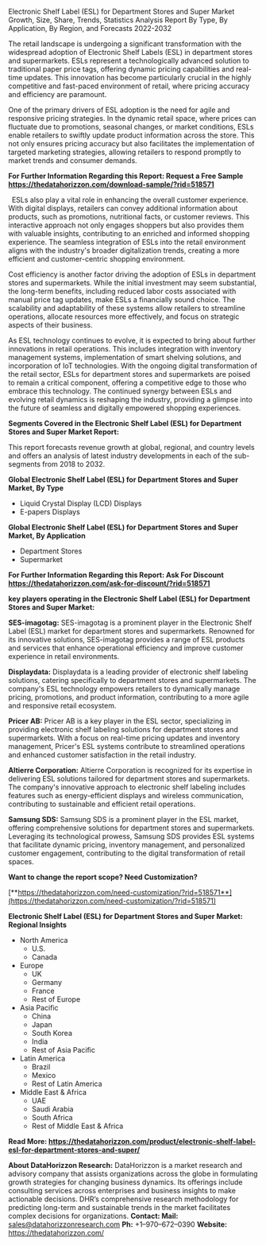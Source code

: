 ﻿Electronic Shelf Label (ESL) for Department Stores and Super Market Growth, Size, Share, Trends, Statistics Analysis Report By Type, By Application, By Region, and Forecasts 2022-2032

The retail landscape is undergoing a significant transformation with the widespread adoption of Electronic Shelf Labels (ESL) in department stores and supermarkets. ESLs represent a technologically advanced solution to traditional paper price tags, offering dynamic pricing capabilities and real-time updates. This innovation has become particularly crucial in the highly competitive and fast-paced environment of retail, where pricing accuracy and efficiency are paramount.

One of the primary drivers of ESL adoption is the need for agile and responsive pricing strategies. In the dynamic retail space, where prices can fluctuate due to promotions, seasonal changes, or market conditions, ESLs enable retailers to swiftly update product information across the store. This not only ensures pricing accuracy but also facilitates the implementation of targeted marketing strategies, allowing retailers to respond promptly to market trends and consumer demands.

**For Further Information Regarding this Report: Request a Free Sample <https://thedatahorizzon.com/download-sample/?rid=518571>** 

` `ESLs also play a vital role in enhancing the overall customer experience. With digital displays, retailers can convey additional information about products, such as promotions, nutritional facts, or customer reviews. This interactive approach not only engages shoppers but also provides them with valuable insights, contributing to an enriched and informed shopping experience. The seamless integration of ESLs into the retail environment aligns with the industry's broader digitalization trends, creating a more efficient and customer-centric shopping environment.

Cost efficiency is another factor driving the adoption of ESLs in department stores and supermarkets. While the initial investment may seem substantial, the long-term benefits, including reduced labor costs associated with manual price tag updates, make ESLs a financially sound choice. The scalability and adaptability of these systems allow retailers to streamline operations, allocate resources more effectively, and focus on strategic aspects of their business.

As ESL technology continues to evolve, it is expected to bring about further innovations in retail operations. This includes integration with inventory management systems, implementation of smart shelving solutions, and incorporation of IoT technologies. With the ongoing digital transformation of the retail sector, ESLs for department stores and supermarkets are poised to remain a critical component, offering a competitive edge to those who embrace this technology. The continued synergy between ESLs and evolving retail dynamics is reshaping the industry, providing a glimpse into the future of seamless and digitally empowered shopping experiences.

**Segments Covered in the Electronic Shelf Label (ESL) for Department Stores and Super Market Report:**

This report forecasts revenue growth at global, regional, and country levels and offers an analysis of latest industry developments in each of the sub-segments from 2018 to 2032.

**Global Electronic Shelf Label (ESL) for Department Stores and Super Market, By Type**

- Liquid Crystal Display (LCD) Displays
- E-papers Displays

**Global Electronic Shelf Label (ESL) for Department Stores and Super Market, By Application**

- Department Stores
- Supermarket

**For Further Information Regarding this Report: Ask For Discount <https://thedatahorizzon.com/ask-for-discount/?rid=518571>**  

**key players operating in the Electronic Shelf Label (ESL) for Department Stores and Super Market:**

**SES-imagotag:** SES-imagotag is a prominent player in the Electronic Shelf Label (ESL) market for department stores and supermarkets. Renowned for its innovative solutions, SES-imagotag provides a range of ESL products and services that enhance operational efficiency and improve customer experience in retail environments.

**Displaydata:** Displaydata is a leading provider of electronic shelf labeling solutions, catering specifically to department stores and supermarkets. The company's ESL technology empowers retailers to dynamically manage pricing, promotions, and product information, contributing to a more agile and responsive retail ecosystem.

**Pricer AB:** Pricer AB is a key player in the ESL sector, specializing in providing electronic shelf labeling solutions for department stores and supermarkets. With a focus on real-time pricing updates and inventory management, Pricer's ESL systems contribute to streamlined operations and enhanced customer satisfaction in the retail industry.

**Altierre Corporation:** Altierre Corporation is recognized for its expertise in delivering ESL solutions tailored for department stores and supermarkets. The company's innovative approach to electronic shelf labeling includes features such as energy-efficient displays and wireless communication, contributing to sustainable and efficient retail operations.

**Samsung SDS:** Samsung SDS is a prominent player in the ESL market, offering comprehensive solutions for department stores and supermarkets. Leveraging its technological prowess, Samsung SDS provides ESL systems that facilitate dynamic pricing, inventory management, and personalized customer engagement, contributing to the digital transformation of retail spaces.

**Want to change the report scope? Need Customization?**

[**https://thedatahorizzon.com/need-customization/?rid=518571**](https://thedatahorizzon.com/need-customization/?rid=518571) 

**Electronic Shelf Label (ESL) for Department Stores and Super Market: Regional Insights**

- North America
  - U.S.
  - Canada
- Europe
  - UK
  - Germany
  - France
  - Rest of Europe
- Asia Pacific
  - China
  - Japan
  - South Korea
  - India
  - Rest of Asia Pacific
- Latin America
  - Brazil
  - Mexico
  - Rest of Latin America
- Middle East & Africa
  - UAE
  - Saudi Arabia
  - South Africa
  - Rest of Middle East & Africa

**Read More: <https://thedatahorizzon.com/product/electronic-shelf-label-esl-for-department-stores-and-super/>** 

**About DataHorizzon Research:**DataHorizzon is a market research and advisory company that assists organizations across the globe in formulating growth strategies for changing business dynamics. Its offerings include consulting services across enterprises and business insights to make actionable decisions. DHR’s comprehensive research methodology for predicting long-term and sustainable trends in the market facilitates complex decisions for organizations.**Contact:Mail:** <sales@datahorizzonresearch.com> **Ph:** +1–970–672–0390**Website:** <https://thedatahorizzon.com/> 

